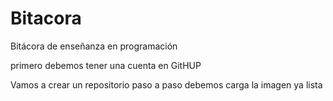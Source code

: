 # Bitacora
Bitácora de enseñanza en programación

primero debemos tener una cuenta en GitHUP

Vamos a crear un repositorio paso a paso
debemos carga la imagen ya lista 




